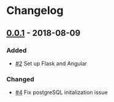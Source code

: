 # Changelog

## [0.0.1](https://github.com/sheraf93/super_maps_pointer/tree/v0.0.1) - 2018-08-09
### Added
- [\#2](https://github.com/sheraf93/super_maps_pointer/pull/2) Set up Flask and Angular

### Changed
- [\#4](https://github.com/sheraf93/super_maps_pointer/pull/4) Fix postgreSQL initalization issue